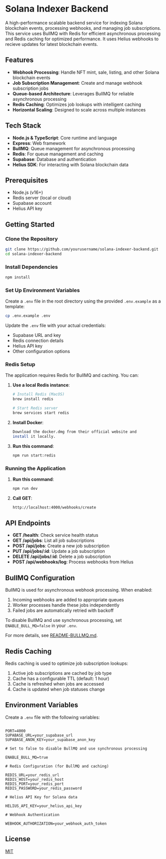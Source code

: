 # Solana Indexer Backend

A high-performance scalable backend service for indexing Solana blockchain events, processing webhooks, and managing job subscriptions. This service uses BullMQ with Redis for efficient asynchronous processing and Redis caching for optimized performance. It uses Helius webhooks to recieve updates for latest blockchain events.

## Features

- **Webhook Processing**: Handle NFT mint, sale, listing, and other Solana blockchain events
- **Job Subscription Management**: Create and manage webhook subscription jobs
- **Queue-based Architecture**: Leverages BullMQ for reliable asynchronous processing
- **Redis Caching**: Optimizes job lookups with intelligent caching
- **Horizontal Scaling**: Designed to scale across multiple instances

## Tech Stack

- **Node.js & TypeScript**: Core runtime and language
- **Express**: Web framework
- **BullMQ**: Queue management for asynchronous processing
- **Redis**: For queue management and caching
- **Supabase**: Database and authentication
- **Helius SDK**: For interacting with Solana blockchain data

## Prerequisites

- Node.js (v16+)
- Redis server (local or cloud)
- Supabase account
- Helius API key

## Getting Started

### Clone the Repository

```bash
git clone https://github.com/yourusername/solana-indexer-backend.git
cd solana-indexer-backend
```

### Install Dependencies

```bash
npm install
```

### Set Up Environment Variables

Create a `.env` file in the root directory using the provided `.env.example` as a template:

```bash
cp .env.example .env
```

Update the `.env` file with your actual credentials:

- Supabase URL and key
- Redis connection details
- Helius API key
- Other configuration options

### Redis Setup

The application requires Redis for BullMQ and caching. You can:

1. **Use a local Redis instance**:

   ```bash
   # Install Redis (MacOS)
   brew install redis

   # Start Redis server
   brew services start redis
   ```

2. **Install Docker**:

   ```bash
   Download the docker.dmg from their official website and
   install it locally.
   ```

3. **Run this command**:
   ```bash
   npm run start:redis
   ```

### Running the Application

1. **Run this command**:
   ```bash
   npm run dev
   ```
2. **Call GET**:
   ```bash
   http://localhost:4000/webhooks/create
   ```

## API Endpoints

- **GET /health**: Check service health status
- **GET /api/jobs**: List all job subscriptions
- **POST /api/jobs**: Create a new job subscription
- **PUT /api/jobs/:id**: Update a job subscription
- **DELETE /api/jobs/:id**: Delete a job subscription
- **POST /api/webhooks/log**: Process webhooks from Helius

## BullMQ Configuration

BullMQ is used for asynchronous webhook processing. When enabled:

1. Incoming webhooks are added to appropriate queues
2. Worker processes handle these jobs independently
3. Failed jobs are automatically retried with backoff

To disable BullMQ and use synchronous processing, set `ENABLE_BULL_MQ=false` in your `.env`.

For more details, see [README-BULLMQ.md](README-BULLMQ.md).

## Redis Caching

Redis caching is used to optimize job subscription lookups:

1. Active job subscriptions are cached by job type
2. Cache has a configurable TTL (default: 1 hour)
3. Cache is refreshed when jobs are accessed
4. Cache is updated when job statuses change

## Environment Variables

Create a `.env` file with the following variables:

```

PORT=4000
SUPABASE_URL=your_supabase_url
SUPABASE_ANON_KEY=your_supabase_anon_key

# Set to false to disable BullMQ and use synchronous processing

ENABLE_BULL_MQ=true

# Redis Configuration (for BullMQ and caching)

REDIS_URL=your_redis_url
REDIS_HOST=your_redis_host
REDIS_PORT=your_redis_port
REDIS_PASSWORD=your_redis_password

# Helius API Key for Solana data

HELIUS_API_KEY=your_helius_api_key

# Webhook Authentication

WEBHOOK_AUTHORIZATION=your_webhook_auth_token

```

## License

[MIT](LICENSE)
```
